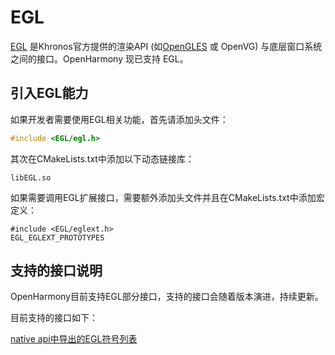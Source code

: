 # EGL

[EGL](https://registry.khronos.org/EGL/sdk/docs/man/) 是Khronos官方提供的渲染API (如[OpenGLES](https://registry.khronos.org/OpenGL-Refpages/es3/) 或 OpenVG) 与底层窗口系统之间的接口。OpenHarmony 现已支持 EGL。

## 引入EGL能力

如果开发者需要使用EGL相关功能，首先请添加头文件：

```cpp
#include <EGL/egl.h>
```

其次在CMakeLists.txt中添加以下动态链接库：

```
libEGL.so
```

如果需要调用EGL扩展接口，需要额外添加头文件并且在CMakeLists.txt中添加宏定义：
```
#include <EGL/eglext.h>
EGL_EGLEXT_PROTOTYPES
```

## 支持的接口说明

OpenHarmony目前支持EGL部分接口，支持的接口会随着版本演进，持续更新。

目前支持的接口如下：

[native api中导出的EGL符号列表](egl-symbol.md)

